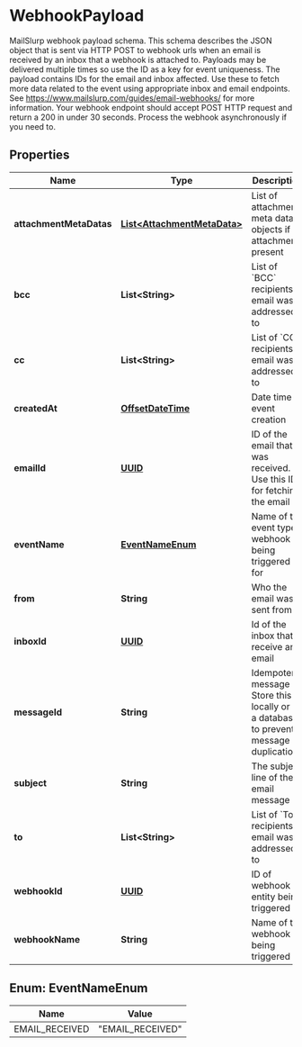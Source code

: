 

# WebhookPayload

MailSlurp webhook payload schema. This schema describes the JSON object that is sent via HTTP POST to webhook urls when an email is received by an inbox that a webhook is attached to. Payloads may be delivered multiple times so use the ID as a key for event uniqueness. The payload contains IDs for the email and inbox affected. Use these to fetch more data related to the event using appropriate inbox and email endpoints. See https://www.mailslurp.com/guides/email-webhooks/ for more information. Your webhook endpoint should accept POST HTTP request and return a 200 in under 30 seconds. Process the webhook asynchronously if you need to.
## Properties

Name | Type | Description | Notes
------------ | ------------- | ------------- | -------------
**attachmentMetaDatas** | [**List&lt;AttachmentMetaData&gt;**](AttachmentMetaData) | List of attachment meta data objects if attachments present |  [optional]
**bcc** | **List&lt;String&gt;** | List of &#x60;BCC&#x60; recipients email was addressed to |  [optional]
**cc** | **List&lt;String&gt;** | List of &#x60;CC&#x60; recipients email was addressed to |  [optional]
**createdAt** | [**OffsetDateTime**](OffsetDateTime) | Date time of event creation |  [optional]
**emailId** | [**UUID**](UUID) | ID of the email that was received. Use this ID for fetching the email |  [optional]
**eventName** | [**EventNameEnum**](#EventNameEnum) | Name of the event type webhook is being triggered for |  [optional]
**from** | **String** | Who the email was sent from |  [optional]
**inboxId** | [**UUID**](UUID) | Id of the inbox that receive an email |  [optional]
**messageId** | **String** | Idempotent message ID. Store this ID locally or in a database to prevent message duplication. |  [optional]
**subject** | **String** | The subject line of the email message |  [optional]
**to** | **List&lt;String&gt;** | List of &#x60;To&#x60; recipients email was addressed to |  [optional]
**webhookId** | [**UUID**](UUID) | ID of webhook entity being triggered |  [optional]
**webhookName** | **String** | Name of the webhook being triggered |  [optional]



## Enum: EventNameEnum

Name | Value
---- | -----
EMAIL_RECEIVED | &quot;EMAIL_RECEIVED&quot;



